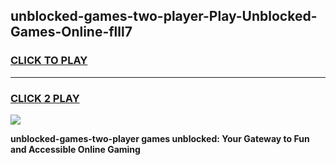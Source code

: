 
## unblocked-games-two-player-Play-Unblocked-Games-Online-flll7
<h3>
<a href="https://premium76.site?title=unblocked-games-two-player&ref=24A">CLICK TO PLAY</a></h3>
<hr>

<h3>
<a href="https://premium76.site?title=unblocked-games-two-player&ref=24A">CLICK 2 PLAY</a>
  
</h3>

<a href="https://premium76.site?title=unblocked-games-two-player&ref=24A"><img src="https://clearcache.store/games.png"></a>


**unblocked-games-two-player games unblocked: Your Gateway to Fun and Accessible Online Gaming**

